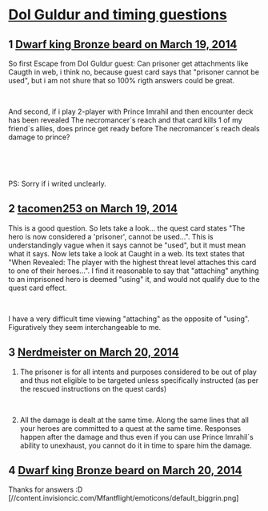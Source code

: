 # [Dol Guldur and timing guestions](https://community.fantasyflightgames.com/topic/101741-dol-guldur-and-timing-guestions/)

## 1 [Dwarf king Bronze beard on March 19, 2014](https://community.fantasyflightgames.com/topic/101741-dol-guldur-and-timing-guestions/?do=findComment&comment=1018778)

So first Escape from Dol Guldur guest: Can prisoner get attachments like Caugth in web, i think no, because guest card says that "prisoner cannot be used", but i am not shure that so 100% rigth answers could be great.

 

And second, if i play 2-player with Prince Imrahil and then encounter deck has been revealed The necromancer´s reach and that card kills 1 of my friend´s allies, does prince get ready before The necromancer´s reach deals damage to prince?

 

 

PS: Sorry if i writed unclearly.

## 2 [tacomen253 on March 19, 2014](https://community.fantasyflightgames.com/topic/101741-dol-guldur-and-timing-guestions/?do=findComment&comment=1019065)

This is a good question. So lets take a look... the quest card states "The hero is now considered a 'prisoner', cannot be used...". This is understandingly vague when it says cannot be "used", but it must mean what it says. Now lets take a look at Caught in a web. Its text states that "When Revealed: The player with the highest threat level attaches this card to one of their heroes...". I find it reasonable to say that "attaching" anything to an imprisoned hero is deemed "using" it, and would not qualify due to the quest card effect.

 

I have a very difficult time viewing "attaching" as the opposite of "using". Figuratively they seem interchangeable to me. 

## 3 [Nerdmeister on March 20, 2014](https://community.fantasyflightgames.com/topic/101741-dol-guldur-and-timing-guestions/?do=findComment&comment=1019490)

1) The prisoner is for all intents and purposes considered to be out of play and thus not eligible to be targeted unless specifically instructed (as per the rescued instructions on the quest cards)

 

2) All the damage is dealt at the same time. Along the same lines that all your heroes are committed to a quest at the same time. Responses happen after the damage and thus even if you can use Prince Imrahil´s ability to unexhaust, you cannot do it in time to spare him the damage.

## 4 [Dwarf king Bronze beard on March 20, 2014](https://community.fantasyflightgames.com/topic/101741-dol-guldur-and-timing-guestions/?do=findComment&comment=1019504)

Thanks for answers :D [//content.invisioncic.com/Mfantflight/emoticons/default_biggrin.png]

